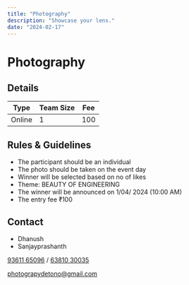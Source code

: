 ```yaml
---
title: "Photography"
description: "Showcase your lens."
date: "2024-02-17"
---
```


# Photography

## Details

| Type   | Team Size | Fee |
| ------ | --------- | --- |
| Online | 1         | 100 |

## Rules & Guidelines

- The participant should be an individual
- The photo should be taken on the event day
- Winner will be selected based on no of likes
- Theme: BEAUTY OF ENGINEERING
- The winner will be announced on 1/04/ 2024 (10:00 AM)
- The entry fee ₹100

## Contact

- Dhanush
- Sanjayprashanth

[93611 65096](tel:+919361165096) / [63810 30035](tel:+916381030035)

photograpydetono@gmail.com

